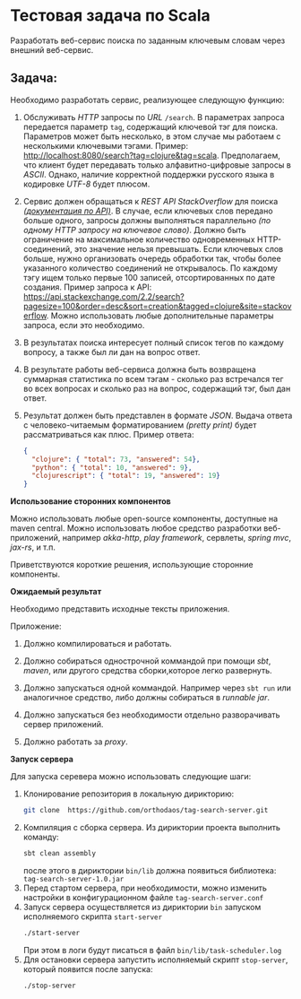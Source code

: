 Тестовая задача по Scala
=
Разработать веб-сервис поиска по заданным ключевым словам через внешний веб-сервис.

Задача:
-
Необходимо разработать сервис, реализующее следующую функцию:
 
1. Обслуживать _HTTP_ запросы по _URL_ `/search`. В параметрах запроса передается параметр `tag`, содержащий ключевой тэг для поиска.
Параметров может быть несколько, в этом случае мы работаем с несколькими ключевыми тэгами.
Пример:
[http://localhost:8080/search?tag=clojure&tag=scala](http://localhost:8080/search?tag=clojure&tag=scala).
Предполагаем, что клиент будет передавать только алфавитно-цифровые запросы в _ASCII_.
Однако, наличие корректной поддержки русского языка в кодировке _UTF-8_ будет плюсом.

2. Сервис должен обращаться к _REST API StackOverflow_ для поиска _[(документация по API)](https://api.stackexchange.com/docs/search)_.
В случае, если ключевых слов передано больше одного, запросы должны выполняться параллельно
_(по одному HTTP запросу на ключевое слово)_.
Должно быть ограничение на максимальное количество одновременных HTTP-соединений, это значение нельзя превышать.
Если ключевых слов больше, нужно организовать очередь обработки так,
чтобы более указанного количество соединений не открывалось.
По каждому тэгу ищем только первые 100 записей, отсортированных по дате создания.
Пример запроса к API:
https://api.stackexchange.com/2.2/search?pagesize=100&order=desc&sort=creation&tagged=clojure&site=stackoverflow.
Можно использовать любые дополнительные параметры запроса, если это необходимо.

3. В результатах поиска интересует полный список тегов по каждому вопросу, а также был ли дан на вопрос ответ.

4. В результате работы веб-сервиса должна быть возвращена суммарная статистика по всем тэгам -
сколько раз встречался тег во всех вопросах и сколько раз на вопрос, содержащий тэг, был дан ответ.

5. Результат должен быть представлен в формате _JSON_.
Выдача ответа с человеко-читаемым форматированием _(pretty print)_ будет рассматриваться как плюс.
Пример ответа:
	```json
	{
	  "clojure": { "total": 73, "answered": 54},
	  "python": { "total": 10, "answered": 9},
	  "clojurescript": { "total": 19, "answered": 19}
	}
	```

**Использование сторонних компонентов**

Можно использовать любые open-source компоненты, доступные на maven central.
Можно использовать любое средство разработки веб-приложений, например
_akka-http_, _play framework_, сервлеты, _spring mvc_, _jax-rs_, и т.п. 

Приветствуются короткие решения, использующие сторонние компоненты.

**Ожидаемый результат**

Необходимо представить исходные тексты приложения.

Приложение:
1. Должно компилироваться и работать.

2. Должно собираться однострочной коммандой при помощи _sbt_, _maven_, или другого средства сборки,которое легко развернуть.

3. Должно запускаться одной коммандой. Например через `sbt run` или аналогичное средство, либо должны собираться в _runnable jar_.

4. Должно запускаться без необходимости отдельно разворачивать сервер приложений.

5. Должно работать за _proxy_.


**Запуск сервера**

Для запуска серевера можно использовать следующие шаги:
1.  Клонирование репозитория в локальную дирикторию:
	```bash
	git clone  https://github.com/orthodaos/tag-search-server.git
	```
2. Компиляция с сборка сервера. Из дириктории проекта выполнить команду:
	```bash
	sbt clean assembly
	```
	после этого в дириктории `bin/lib` должна появиться библиотека: `tag-search-server-1.0.jar`
3. Перед стартом сервера, при необходимости, можно изменить настройки в конфигурационном файле `tag-search-server.conf`
4. Запуск сервера осуществляется из дириктории `bin` запуском исполняемого скрипта `start-server`
	```bash
	./start-server
	```
	При этом в логи будут писаться в файл `bin/lib/task-scheduler.log`
4. Для остановки сервера запустить исполняемый скрипт `stop-server`, который появится после запуска:
	```bash
	./stop-server
	```


